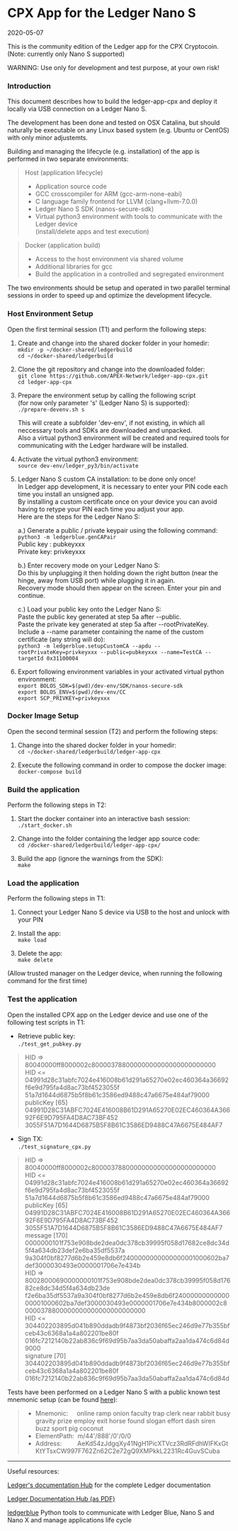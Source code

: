 # CPX App for the Ledger Nano S

2020-05-07

This is the community edition of the Ledger app for the CPX Cryptocoin.
(Note: currently only Nano S supported)

WARNING: Use only for development and test purpose, at your own risk!

### Introduction
This document describes how to build the ledger-app-cpx and deploy it locally
via USB connection on a Ledger Nano S.

The development has been done and tested on OSX Catalina, but should naturally
be executable on any Linux based system (e.g. Ubuntu or CentOS) with only minor adjustemts.

Building and managing the lifecycle (e.g. installation) of the app is performed in two separate environments:  
> Host (application lifecycle)    
> - Application source code
> - GCC crosscompiler for ARM (gcc-arm-none-eabi)
> - C language family frontend for LLVM (clang+llvm-7.0.0)
> - Ledger Nano S SDK (nanos-secure-sdk)
> - Virtual python3 environment with tools to communicate with the Ledger device  
> (install/delete apps and test execution)

> Docker (application build)   
> - Access to the host environment via shared volume  
> - Additional libraries for gcc  
> - Build the application in a controlled and segregated environment

The two environments should be setup and operated in two parallel terminal sessions in order to speed up and optimize the development lifecycle.  

### Host Environment Setup 
Open the first terminal session (T1) and perform the following steps:

1. Create and change into the shared docker folder in your homedir:  
`mkdir -p ~/docker-shared/ledgerbuild`  
`cd ~/docker-shared/ledgerbuild`  
2. Clone the git repository and change into the downloaded folder:  
`git clone https://github.com/APEX-Network/ledger-app-cpx.git`  
`cd ledger-app-cpx`

3. Prepare the environment setup by calling the following script  
  (for now only parameter 's' (Ledger Nano S) is supported):  
  `./prepare-devenv.sh s`  

   This will create a subfolder 'dev-env', if not existing, in which all 
   neccessary tools and SDKs are downloaded and unpacked.  
   Also a virtual python3 environment will be created and required tools for
   communicating with the Ledger hardware will be installed.  

4. Activate the virtual python3 environment:  
`source dev-env/ledger_py3/bin/activate`  

5. Ledger Nano S custom CA installation: to be done only once!  
In Ledger app development, it is necessary to enter your PIN code each time you install an unsigned app.  
By installing a custom certificate once on your device you can avoid having to retype your PIN each time you adjust your app.  
Here are the steps for the Ledger Nano S:

   a.) Generate a public / private keypair using the following command:  
  `python3 -m ledgerblue.genCAPair`  
    Public key : pubkeyxxx  
    Private key: privkeyxxx

   b.) Enter recovery mode on your Ledger Nano S:  
   Do this by unplugging it then holding down the right button (near the hinge, away from USB port) while plugging it in again.  
   Recovery mode should then appear on the screen. Enter your pin and continue.
  
   c.) Load your public key onto the Ledger Nano S:  
   Paste the public key generated at step 5a after --public.  
   Paste the private key generated at step 5a after --rootPrivateKey.  
   Include a --name parameter containing the name of the custom certificate (any string will do):  
  `python3 -m ledgerblue.setupCustomCA --apdu --rootPrivateKey=privkeyxxx --public=pubkeyxxx --name=TestCA --targetId 0x31100004`  

6. Export following environment variables in your activated virtual python environment:  
`export BOLOS_SDK=$(pwd)/dev-env/SDK/nanos-secure-sdk`  
`export BOLOS_ENV=$(pwd)/dev-env/CC`  
`export SCP_PRIVKEY=privkeyxxx`

### Docker Image Setup  
Open the second terminal session (T2) and perform the following steps:  

1. Change into the shared docker folder in your homedir:  
`cd ~/docker-shared/ledgerbuild/ledger-app-cpx`  

2. Execute the following command in order to compose the docker image:  
`docker-compose build`

### Build the application  

Perform the following steps in T2:  

1. Start the docker container into an interactive bash session:  
`./start_docker.sh`

2. Change into the folder containing the ledger app source code:  
`cd /docker-shared/ledgerbuild/ledger-app-cpx/` 

3. Build the app (ignore the warnings from the SDK):  
`make`

### Load the application  
Perform the following steps in T1:

1. Connect your Ledger Nano S device via USB to the host and unlock with your PIN    
  
2. Install the app:  
`make load`

3. Delete the app:  
`make delete`

  (Allow trusted manager on the Ledger device, when running the following command for the first time)
  
### Test the application  
Open the installed CPX app on the Ledger device and use one of the following
test scripts in T1:

+ Retrieve public key:  
`./test_get_pubkey.py`

> HID => 80040000ff8000002c80000378800000000000000000000000  
> HID <= 04991d28c31abfc7024e416008b61d291a65270e02ec460364a36692f6e9d795fa4d8ac73bf4523055f                  
51a7d1644d6875b5f8b61c3586ed9488c47a6675e484af79000  
> publicKey       [65] 04991D28C31ABFC7024E416008B61D291A65270E02EC460364A36692F6E9D795FA4D8AC73BF452  3055F51A7D1644D6875B5F8B61C3586ED9488C47A6675E484AF7


+ Sign TX:  
`./test_signature_cpx.py`

> HID => 80040000ff8000002c80000378800000000000000000000000  
> HID <= 04991d28c31abfc7024e416008b61d291a65270e02ec460364a36692f6e9d795fa4d8ac73bf4523055f  51a7d1644d6875b5f8b61c3586ed9488c47a6675e484af79000  
> publicKey       [65] 04991D28C31ABFC7024E416008B61D291A65270E02EC460364A36692F6E9D795FA4D8AC73BF452  3055F51A7D1644D6875B5F8B61C3586ED9488C47A6675E484AF7  
message       [170] 0000000101f753e908bde2dea0dc378cb39995f058d17682ce8dc34d5f4a634db23def2e6ba35df5537a  9a304f0bf8277d6b2e459e8db6f2400000000000000001000602ba7def3000030493e0000001706e7e434b  
HID => 80028000690000000101f753e908bde2dea0dc378cb39995f058d17682ce8dc34d5f4a634db23de   f2e6ba35df5537a9a304f0bf8277d6b2e459e8db6f2400000000000000001000602ba7def3000030493e0000001706e7e434b8000002c80000378800000000000000000000000  
HID <= 304402203895d041b890ddadb9f4873bf2036f65ec246d9e77b355bfceb43c6368a1a4a802201be80f   016fc7212140b22ab836c9f69d95b7aa3da50abaffa2aa1da474c6d84d9000  
signature       [70] 304402203895d041b890ddadb9f4873bf2036f65ec246d9e77b355bfceb43c6368a1a4a802201be80f  016fc7212140b22ab836c9f69d95b7aa3da50abaffa2aa1da474c6d84d

Tests have been performed on a Ledger Nano S with a public known test mnemonic setup (can be found [here](https://coranos.github.io/neo/ledger-nano-s/recovery/)):

> - Mnemonic:     online ramp onion faculty trap clerk near rabbit busy gravity prize employ exit horse found slogan effort dash siren buzz sport pig coconut 
> - ElementPath:  m/44'/888'/0'/0/0
> - Address:         AeKd54zJdgqXy41NgH1PicXTVcz3RdRFdhWIFKxGtKtYTsxCW997F762Zn62C2e72gQ9XMPkkL2231Rc4GuvSCuba 

----
Useful resources:  

[Ledger's documentation Hub](http://ledger.readthedocs.io) for the complete Ledger documentation

[Ledger Documentation Hub (as PDF)](https://buildmedia.readthedocs.org/media/pdf/ledger/latest/ledger.pdf)

[ledgerblue](https://pypi.org/project/ledgerblue/) Python tools to communicate with Ledger Blue, Nano S and Nano X and manage applications life cycle

